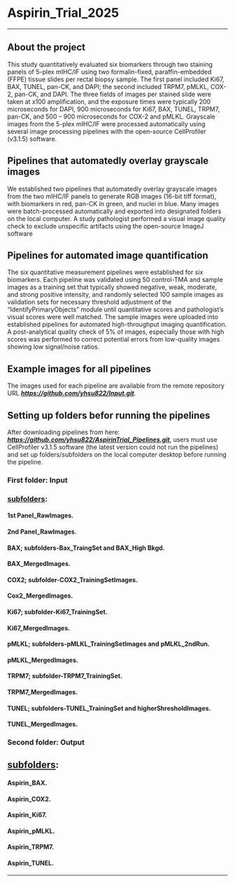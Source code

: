 # Aspirin_Trial_2025
---
## About the project
This study quantitatively evaluated six biomarkers through two staining panels of 5-plex mIHC/IF using two formalin-fixed, paraffin-embedded (FFPE) tissue slides per rectal biopsy sample. The first panel included Ki67, BAX, TUNEL, pan-CK, and DAPI; the second included TRPM7, pMLKL, COX-2, pan-CK, and DAPI. The three fields of images per stained slide were taken at x100 amplification, and the exposure times were typically 200 microseconds for DAPI, 900 microseconds for Ki67, BAX, TUNEL, TRPM7, pan-CK, and 500 – 900 microseconds for COX-2 and pMLKL. Grayscale images from the 5-plex mIHC/IF were processed automatically using several image processing pipelines with the open-source CellProfiler (v3.1.5) software. 
## Pipelines that automatedly overlay grayscale images 
We established two pipelines that automatedly overlay grayscale images from the two mIHC/IF panels to generate RGB images (16-bit tiff format), with biomarkers in red, pan-CK in green, and nuclei in blue. Many images were batch-processed automatically and exported into designated folders on the local computer. A study pathologist performed a visual image quality check to exclude unspecific artifacts using the open-source ImageJ software 
## Pipelines for automated image quantification
The six quantitative measurement pipelines were established for six biomarkers. Each pipeline was validated using 50 control-TMA and sample images as a training set that typically showed negative, weak, moderate, and strong positive intensity, and randomly selected 100 sample images as validation sets for necessary threshold adjustment of the “IdentifyPrimaryObjects” module until quantitative scores and pathologist’s visual scores were well matched. The sample images were uploaded into established pipelines for automated high-throughput imaging quantification. A post-analytical quality check of 5% of images, especially those with high scores was performed to correct potential errors from low-quality images showing low signal/noise ratios. 
## Example images for all pipelines 
The images used for each pipeline are available from the remote repository URL ***<ins>https://github.com/yhsu822/Input.git</ins>***. 
## Setting up folders befor running the pipelines
After downloading pipelines from here: ***<ins>https://github.com/yhsu822/AspirinTrial_Pipelines.git</ins>***, users must use CellProfiler v3.1.5 software (the latest version could not run the pipelines) and set up folders/subfolders on the local computer desktop before running the pipeline. 
### First folder: Input
### <ins>subfolders</ins>:
#### 1st Panel_RawImages.
#### 2nd Panel_RawImages.
#### BAX; subfolders-Bax_TraingSet and BAX_High Bkgd.
#### BAX_MergedImages.
#### COX2; subfolder-COX2_TrainingSetImages.
#### Cox2_MergedImages.
#### Ki67; subfolder-Ki67_TrainingSet.
#### Ki67_MergedImages.
#### pMLKL; subfolders-pMLKL_TrainingSetImages and pMLKL_2ndRun.
#### pMLKL_MergedImages.
#### TRPM7; subfolder-TRPM7_TrainingSet.
#### TRPM7_MergedImages.
#### TUNEL; subfolders-TUNEL_TrainingSet and higherShresholdImages.
#### TUNEL_MergedImages.
### Second folder: Output 
## <ins>subfolders</ins>:
#### Aspirin_BAX.
#### Aspirin_COX2.
#### Aspirin_Ki67.
#### Aspirin_pMLKL.
#### Aspirin_TRPM7.
#### Aspirin_TUNEL.
---
